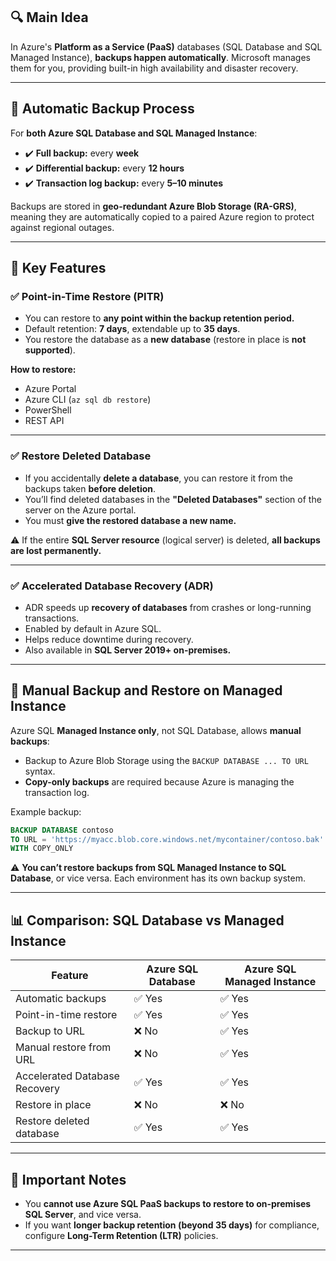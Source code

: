 ## 🔍 **Main Idea**

In Azure's **Platform as a Service (PaaS)** databases (SQL Database and SQL Managed Instance), **backups happen automatically**. Microsoft manages them for you, providing built-in high availability and disaster recovery.

---

## 🔑 **Automatic Backup Process**

For **both Azure SQL Database and SQL Managed Instance**:

- ✔️ **Full backup:** every **week**
- ✔️ **Differential backup:** every **12 hours**
- ✔️ **Transaction log backup:** every **5–10 minutes**

Backups are stored in **geo-redundant Azure Blob Storage (RA-GRS)**, meaning they are automatically copied to a paired Azure region to protect against regional outages.

---

## 🔐 **Key Features**

### ✅ **Point-in-Time Restore (PITR)**

- You can restore to **any point within the backup retention period.**
- Default retention: **7 days**, extendable up to **35 days**.
- You restore the database as a **new database** (restore in place is **not supported**).

**How to restore:**

- Azure Portal
- Azure CLI (`az sql db restore`)
- PowerShell
- REST API

---

### ✅ **Restore Deleted Database**

- If you accidentally **delete a database**, you can restore it from the backups taken **before deletion**.
- You’ll find deleted databases in the **"Deleted Databases"** section of the server on the Azure portal.
- You must **give the restored database a new name.**

⚠️ If the entire **SQL Server resource** (logical server) is deleted, **all backups are lost permanently.**

---

### ✅ **Accelerated Database Recovery (ADR)**

- ADR speeds up **recovery of databases** from crashes or long-running transactions.
- Enabled by default in Azure SQL.
- Helps reduce downtime during recovery.
- Also available in **SQL Server 2019+ on-premises.**

---

## 🔄 **Manual Backup and Restore on Managed Instance**

Azure SQL **Managed Instance only**, not SQL Database, allows **manual backups**:

- Backup to Azure Blob Storage using the `BACKUP DATABASE ... TO URL` syntax.
- **Copy-only backups** are required because Azure is managing the transaction log.

Example backup:

```sql
BACKUP DATABASE contoso
TO URL = 'https://myacc.blob.core.windows.net/mycontainer/contoso.bak'
WITH COPY_ONLY
```

⚠️ **You can’t restore backups from SQL Managed Instance to SQL Database**, or vice versa.
Each environment has its own backup system.

---

## 📊 **Comparison: SQL Database vs Managed Instance**

| Feature                       | Azure SQL Database | Azure SQL Managed Instance |
| ----------------------------- | ------------------ | -------------------------- |
| Automatic backups             | ✅ Yes             | ✅ Yes                     |
| Point-in-time restore         | ✅ Yes             | ✅ Yes                     |
| Backup to URL                 | ❌ No              | ✅ Yes                     |
| Manual restore from URL       | ❌ No              | ✅ Yes                     |
| Accelerated Database Recovery | ✅ Yes             | ✅ Yes                     |
| Restore in place              | ❌ No              | ❌ No                      |
| Restore deleted database      | ✅ Yes             | ✅ Yes                     |

---

## 🚨 **Important Notes**

- You **cannot use Azure SQL PaaS backups to restore to on-premises SQL Server**, and vice versa.
- If you want **longer backup retention (beyond 35 days)** for compliance, configure **Long-Term Retention (LTR)** policies.

---
